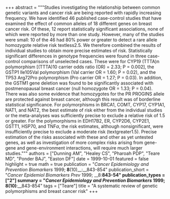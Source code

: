+++
abstract = """Studies investigating the relationship between common genetic variants and cancer risk are being reported with rapidly increasing frequency. We have identified 46 published case-control studies that have examined the effect of common alleles of 18 different genes on breast cancer risk. Of these, 12 report statistically significant associations, none of which were reported by more than one study. However, many of the studies were small: 10 of the 46 had 80% power or greater to detect a rare allele homozygote relative risk textless2.5. We therefore combined the results of individual studies to obtain more precise estimates of risk. Statistically significant differences in genotype frequencies were found in three case-control comparisons of unselected cases. These were for CYP19 (TTTA)n polymorphism [(TTTA)10 carrier odds ratio (OR) = 2.33; P = 0.002], the GSTP1 Ile105Val polymorphism (Val carrier OR = 1.60; P = 0.02), and the TP53 Arg72Pro polymorphism (Pro carrier OR = 1.27; P = 0.03). In addition, the GSTM1 gene deletion was found to be significantly associated with postmenopausal breast cancer (null homozygote OR = 1.33; P = 0.04). There was also some evidence that homozygotes for the PR PROGINS allele are protected against breast cancer, although this result was of borderline statistical significance. For polymorphisms in BRCA1, COMT, CYP17, CYP1A1, NAT1, and NAT2, the best estimate of risk either from the individual studies or the meta-analyses was sufficiently precise to exclude a relative risk of 1.5 or greater. For the polymorphisms in EDH17B2, ER, CYP2D6, CYP2E1, GSTT1, HSP70, and TNF$α$, the risk estimates, although nonsignificant, were insufficiently precise to exclude a moderate risk (textgreater1.5). Precise estimation of the risks associated with these and other as yet untested genes, as well as investigation of more complex risks arising from gene-gene and gene-environment interactions, will require much larger studies."""
authors = ["Dunning AM", "Healey CS", "Pharoah PDP", "Teare MD", "Ponder BAJ", "Easton DF"]
date = 1999-10-01
featured = false
highlight = true
math = true
publication = "*Cancer Epidemiology and Prevention Biomarkers* 1999; __8__(10)__:__843-854"
publication_short = "*Cancer Epidemiol Biomarkers Prev* 1999; __8:__843-54"
publication_types = ["2"]
summary = "*Cancer Epidemiology and Prevention Biomarkers* 1999; __8__(10)__:__843-854"
tags = ["Teare"]
title = "A systematic review of genetic polymorphisms and breast cancer risk"
+++


